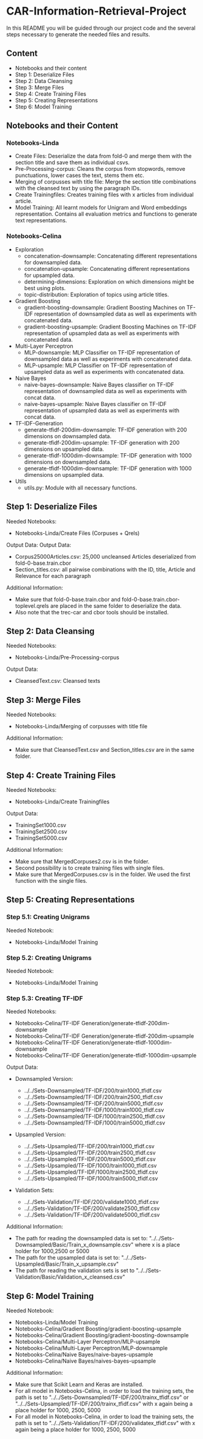 # CAR-Information-Retrieval-Project

In this README you will be guided through our project code and the several steps necessary to generate the needed files and results. 

## Content
* Notebooks and their content
* Step 1: Deserialize Files
* Step 2: Data Cleansing
* Step 3: Merge Files
* Step 4: Create Training Files
* Step 5: Creating Representations
* Step 6: Model Training

## Notebooks and their Content
### Notebooks-Linda
  * Create Files: Deserialize the data from fold-0 and merge them with the section title and save them as individual csvs. 
  * Pre-Processing-corpus: Cleans the corpus from stopwords, remove punctuations, lower cases the text, stems them etc.
  * Merging of corpusses with title file: Merge the section title combinations with the cleansed text by using the paragraph IDs.
  * Create Trainingfiles: Creates training files with x articles from individual article.
  * Model Training: All learnt models for Unigram and Word embeddings representation. Contains all evaluation metrics and functions to  generate text representations.

### Notebooks-Celina
  * Exploration
    * concatenation-downsample: Concatenating different representations for downsampled data.
    * concatenation-upsample: Concatenating different representations for upsampled data.
    * determining-dimensions: Exploration on which dimensions might be best using plots.
    * topic-distribution: Exploration of topics using article titles. 
  * Gradient Boosting
    * gradient-boosting-downsample: Gradient Boosting Machines on TF-IDF representation of downsampled data as well as experiments with concatenated data.
    * gradient-boosting-upsample: Gradient Boosting Machines on TF-IDF representation of upsampled data as well as experiments with concatenated data.
  * Multi-Layer Perceptron
    * MLP-downsample: MLP Classifier on TF-IDF representation of downsampled data as well as experiments with concatenated data.
    * MLP-upsample: MLP Classifier on TF-IDF representation of upsampled data as well as experiments with concatenated data.
  * Naive Bayes
    * naive-bayes-downsample: Naive Bayes classifier on TF-IDF representation of downsampled data as well as experiments with concat data.
    * naive-bayes-upsample: Naive Bayes classifier on TF-IDF representation of upsampled data as well as experiments with concat data. 
  * TF-IDF-Generation
    * generate-tfidf-200dim-downsample: TF-IDF generation with 200 dimensions on downsampled data.
    * generate-tfidf-200dim-upsample: TF-IDF generation with 200 dimensions on upsampled data.
    * generate-tfidf-1000dim-downsample: TF-IDF generation with 1000 dimensions on downsampled data.
    * generate-tfidf-1000dim-downsample: TF-IDF generation with 1000 dimensions on upsampled data.
  * Utils
    * utils.py: Module with all necessary functions.

## Step 1: Deserialize Files
Needed Notebooks:
* Notebooks-Linda/Create Files (Corpuses + Qrels)

Output Data:
Output Data:
* Corpus25000Articles.csv: 25,000 uncleansed Articles deserialized from fold-0-base.train.cbor 
* Section_titles.csv: all pairwise combinations with the ID, title, Article and Relevance for each paragraph

Additional Information: 
* Make sure that fold-0-base.train.cbor and fold-0-base.train.cbor-toplevel.qrels are placed in the same folder to deserialize the data. 
* Also note that the trec-car and cbor tools should be installed.

## Step 2: Data Cleansing
Needed Notebooks:
* Notebooks-Linda/Pre-Processing-corpus

Output Data:
* CleansedText.csv: Cleansed texts

## Step 3: Merge Files
Needed Notebooks:
* Notebooks-Linda/Merging of corpusses with title file 

Additional Information: 
* Make sure that CleansedText.csv and Section_titles.csv are in the same folder.

## Step 4: Create Training Files
Needed Notebooks:
* Notebooks-Linda/Create Trainingfiles

Output Data:
* TrainingSet1000.csv
* TrainingSet2500.csv
* TrainingSet5000.csv

Additional Information: 
* Make sure that MergedCorpuses2.csv is in the folder.
* Second possibility is to create training files with single files. 
* Make sure that MergedCorpuses.csv is in the folder. We used the first function with the single files.

## Step 5: Creating Representations

### Step 5.1: Creating Unigrams
Needed Notebook:
* Notebooks-Linda/Model Training

### Step 5.2: Creating Unigrams
Needed Notebook:
* Notebooks-Linda/Model Training

### Step 5.3: Creating TF-IDF
Needed Notebooks:
* Notebooks-Celina/TF-IDF Generation/generate-tfidf-200dim-downsample
* Notebooks-Celina/TF-IDF Generation/generate-tfidf-200dim-upsample
* Notebooks-Celina/TF-IDF Generation/generate-tfidf-1000dim-downsample
* Notebooks-Celina/TF-IDF Generation/generate-tfidf-1000dim-upsample

Output Data:
* Downsampled Version:
  * ../../Sets-Downsampled/TF-IDF/200/train1000_tfidf.csv
  * ../../Sets-Downsampled/TF-IDF/200/train2500_tfidf.csv
  * ../../Sets-Downsampled/TF-IDF/200/train5000_tfidf.csv
  * ../../Sets-Downsampled/TF-IDF/1000/train1000_tfidf.csv
  * ../../Sets-Downsampled/TF-IDF/1000/train2500_tfidf.csv
  * ../../Sets-Downsampled/TF-IDF/1000/train5000_tfidf.csv

* Upsampled Version: 
  * ../../Sets-Upsampled/TF-IDF/200/train1000_tfidf.csv
  * ../../Sets-Upsampled/TF-IDF/200/train2500_tfidf.csv
  * ../../Sets-Upsampled/TF-IDF/200/train5000_tfidf.csv
  * ../../Sets-Upsampled/TF-IDF/1000/train1000_tfidf.csv
  * ../../Sets-Upsampled/TF-IDF/1000/train2500_tfidf.csv
  * ../../Sets-Upsampled/TF-IDF/1000/train5000_tfidf.csv
  
* Validation Sets:
  * ../../Sets-Validation/TF-IDF/200/validate1000_tfidf.csv
  * ../../Sets-Validation/TF-IDF/200/validate2500_tfidf.csv
  * ../../Sets-Validation/TF-IDF/200/validate5000_tfidf.csv

Additional Information: 
* The path for reading the downsampled data is set to: "../../Sets-Downsampled/Basic/Train_x_downsample.csv" where x is a place holder for 1000,2500 or 5000
* The path for the upsampled data is set to: "../../Sets-Upsampled/Basic/Train_x_upsample.csv"
* The path for reading the validation sets is set to "../../Sets-Validation/Basic/Validation_x_cleansed.csv"

## Step 6: Model Training
Needed Notebook:
* Notebooks-Linda/Model Training
* Notebooks-Celina/Gradient Boosting/gradient-boosting-upsample
* Notebooks-Celina/Gradient Boosting/gradient-boosting-downsample
* Notebooks-Celina/Multi-Layer Perceptron/MLP-upsample
* Notebooks-Celina/Multi-Layer Perceptron/MLP-downsample
* Notebooks-Celina/Naive Bayes/naive-bayes-upsample
* Notebooks-Celina/Naive Bayes/naives-bayes-upsample

Additional Information:
* Make sure that Scikit Learn and Keras are installed.
* For all model in Notebooks-Celina, in order to load the training sets, the path is set to "../../Sets-Downsampled/TF-IDF/200/trainx_tfidf.csv" or "../../Sets-Upsampled/TF-IDF/200/trainx_tfidf.csv" with x again being a place holder for 1000, 2500, 5000
* For all model in Notebooks-Celina, in order to load the training sets, the path is set to "../../Sets-Validation/TF-IDF/200/validatex_tfidf.csv" with x again being a place holder for 1000, 2500, 5000



